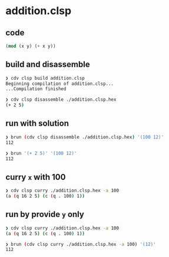 # addition.clsp

## code
```lisp
(mod (x y) (+ x y))
```

## build and disassemble
```sh
❯ cdv clsp build addition.clsp
Beginning compilation of addition.clsp...
...Compilation finished

❯ cdv clsp disassemble ./addition.clsp.hex
(+ 2 5)
```

## run with solution
```sh
❯ brun (cdv clsp disassemble ./addition.clsp.hex) '(100 12)'
112

❯ brun '(+ 2 5)' '(100 12)'
112
```

## curry `x` with 100
```sh
❯ cdv clsp curry ./addition.clsp.hex -a 100
(a (q 16 2 5) (c (q . 100) 1))
```

## run by provide `y` only
```sh
❯ cdv clsp curry ./addition.clsp.hex -a 100
(a (q 16 2 5) (c (q . 100) 1))

❯ brun (cdv clsp curry ./addition.clsp.hex -a 100) '(12)'
112
```